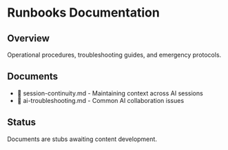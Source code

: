 # Runbooks Documentation

## Overview
Operational procedures, troubleshooting guides, and emergency protocols.

## Documents  
- 🚧 session-continuity.md - Maintaining context across AI sessions
- 🚧 ai-troubleshooting.md - Common AI collaboration issues

## Status
Documents are stubs awaiting content development.
